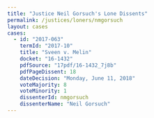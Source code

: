 ```yaml
---
title: "Justice Neil Gorsuch's Lone Dissents"
permalink: /justices/loners/nmgorsuch
layout: cases
cases:
  - id: "2017-063"
    termId: "2017-10"
    title: "Sveen v. Melin"
    docket: "16-1432"
    pdfSource: "17pdf/16-1432_7j8b"
    pdfPageDissent: 18
    dateDecision: "Monday, June 11, 2018"
    voteMajority: 8
    voteMinority: 1
    dissenterId: nmgorsuch
    dissenterName: "Neil Gorsuch"
---
```

